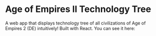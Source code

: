 # <b>Age of Empires II Technology Tree</b>
A web app that displays technology tree of all civilizations of Age of Empires 2 (DE) intuitively! Built with React. You can see it here: 
